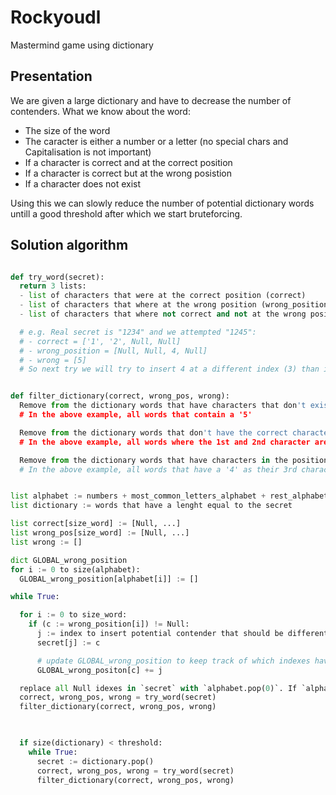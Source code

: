 # Rockyoudl
Mastermind game using dictionary

## Presentation
We are given a large dictionary and have to decrease the number of contenders. What we know about the word:
- The size of the word
- The caracter is either a number or a letter (no special chars and Capitalisation is not important)
- If a character is correct and at the correct position
- If a character is correct but at the wrong posistion
- If a character does not exist

Using this we can slowly reduce the number of potential dictionary words untill a good threshold after which we start bruteforcing.

## Solution algorithm
```python

def try_word(secret):
  return 3 lists:
  - list of characters that were at the correct position (correct)  
  - list of characters that where at the wrong position (wrong_position)
  - list of characters that where not correct and not at the wrong position (wrong)

  # e.g. Real secret is "1234" and we attempted "1245":
  # - correct = ['1', '2', Null, Null]
  # - wrong_position = [Null, Null, 4, Null]
  # - wrong = [5]
  # So next try we will try to insert 4 at a different index (3) than it was (2).


def filter_dictionary(correct, wrong_pos, wrong):
  Remove from the dictionary words that have characters that don't exist (wrong)
  # In the above example, all words that contain a '5'

  Remove from the dictionary words that don't have the correct characters at the correct index (correct)
  # In the above example, all words where the 1st and 2nd character are not '1', '2'

  Remove from the dictionary words that have characters in the position that was wrong (wrong_position)
  # In the above example, all words that have a '4' as their 3rd character


list alphabet := numbers + most_common_letters_alphabet + rest_alphabet
list dictionary := words that have a lenght equal to the secret

list correct[size_word] := [Null, ...]
list wrong_pos[size_word] := [Null, ...]
list wrong := []

dict GLOBAL_wrong_position
for i := 0 to size(alphabet):
  GLOBAL_wrong_position[alphabet[i]] := []

while True:

  for i := 0 to size_word:
    if (c := wrong_position[i]) != Null:
      j := index to insert potential contender that should be different than `i` and not in GLOBAL_wrong_position.
      secret[j] := c

      # update GLOBAL_wrong_position to keep track of which indexes have been tried for this character:
      GLOBAL_wrong_positon[c] += j 

  replace all Null idexes in `secret` with `alphabet.pop(0)`. If `alphabet` gets empty, repopulate to handle words with duplicate characters.
  correct, wrong_pos, wrong = try_word(secret)
  filter_dictionary(correct, wrong_pos, wrong)

  

  if size(dictionary) < threshold:
    while True:
      secret := dictionary.pop()
      correct, wrong_pos, wrong = try_word(secret)
      filter_dictionary(correct, wrong_pos, wrong)  
```


  

